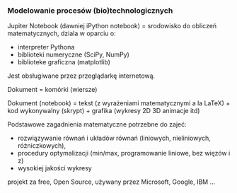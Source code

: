 ### Modelowanie procesów (bio)technologicznych

Jupiter Notebook (dawniej iPython notebook) = srodowisko do obliczeń matematycznych, dziala w oparciu o:
* interpreter Pythona 
* biblioteki numeryczne (SciPy, NumPy)
* biblioteke graficzna (matplotlib)

Jest obsługiwane przez przeglądarkę internetową.


Dokument = komórki (wiersze)

Dokument (notebook) = tekst (z wyrażeniami matematycznymi a la LaTeX) + kod wykonywalny (skrypt) + grafika (wykresy 2D 3D animacje itd)

Podstawowe zagadnienia matematyczne potrzebne do zajeć: 
* rozwiązywanie równań i układów równań (liniowych, nieliniowych, różniczkowych), 
* procedury optymalizacji (min/max, programowanie liniowe, bez więzów i z)
* wysokiej jakości wykresy

projekt za free, Open Source, używany przez Microsoft, Google, IBM ...
